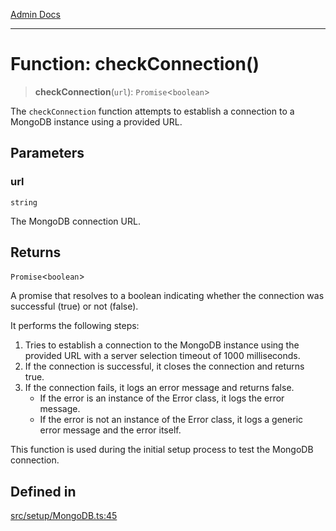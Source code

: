 [Admin Docs](/)

***

# Function: checkConnection()

> **checkConnection**(`url`): `Promise`\<`boolean`\>

The `checkConnection` function attempts to establish a connection to a MongoDB instance using a provided URL.

## Parameters

### url

`string`

The MongoDB connection URL.

## Returns

`Promise`\<`boolean`\>

A promise that resolves to a boolean indicating whether the connection was successful (true) or not (false).

It performs the following steps:
1. Tries to establish a connection to the MongoDB instance using the provided URL with a server selection timeout of 1000 milliseconds.
2. If the connection is successful, it closes the connection and returns true.
3. If the connection fails, it logs an error message and returns false.
   - If the error is an instance of the Error class, it logs the error message.
   - If the error is not an instance of the Error class, it logs a generic error message and the error itself.

This function is used during the initial setup process to test the MongoDB connection.

## Defined in

[src/setup/MongoDB.ts:45](https://github.com/Suyash878/talawa-api/blob/cfd688207611ba245c99edd8dbaccb2cdbf6a043/src/setup/MongoDB.ts#L45)
